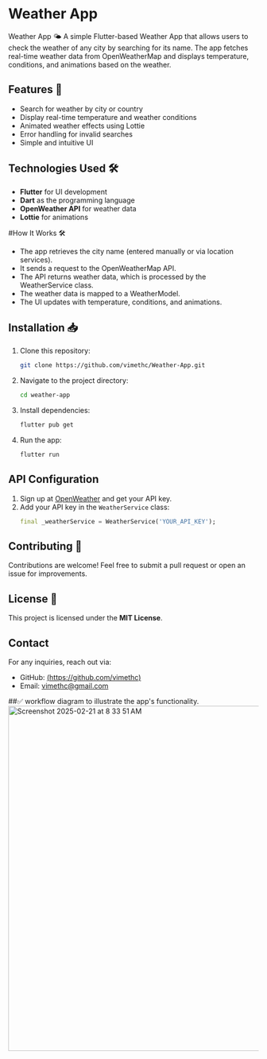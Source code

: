 # Weather App

Weather App 🌤️
A simple Flutter-based Weather App that allows users to check the weather of any city by searching for its name. The app fetches real-time weather data from OpenWeatherMap and displays temperature, conditions, and animations based on the weather.

## Features 🚀
- Search for weather by city or country
- Display real-time temperature and weather conditions
- Animated weather effects using Lottie
- Error handling for invalid searches
- Simple and intuitive UI

## Technologies Used 🛠️
- **Flutter** for UI development
- **Dart** as the programming language
- **OpenWeather API** for weather data
- **Lottie** for animations

#How It Works 🛠️
- The app retrieves the city name (entered manually or via location services).
- It sends a request to the OpenWeatherMap API.
- The API returns weather data, which is processed by the WeatherService class.
- The weather data is mapped to a WeatherModel.
- The UI updates with temperature, conditions, and animations.

## Installation 📥
1. Clone this repository:
   ```sh
   git clone https://github.com/vimethc/Weather-App.git
   ```
2. Navigate to the project directory:
   ```sh
   cd weather-app
   ```
3. Install dependencies:
   ```sh
   flutter pub get
   ```
4. Run the app:
   ```sh
   flutter run
   ```

## API Configuration
1. Sign up at [OpenWeather](https://openweathermap.org/) and get your API key.
2. Add your API key in the `WeatherService` class:
   ```dart
   final _weatherService = WeatherService('YOUR_API_KEY');
   ```

## Contributing 🤝
Contributions are welcome! Feel free to submit a pull request or open an issue for improvements.

## License 📜
This project is licensed under the **MIT License**.

## Contact
For any inquiries, reach out via:
- GitHub: [(https://github.com/vimethc)](https://github.com/vimethc)
- Email: vimethc@gmail.com


##✅ workflow diagram to illustrate the app's functionality.
<img width="695" alt="Screenshot 2025-02-21 at 8 33 51 AM" src="https://github.com/user-attachments/assets/f82cb0b5-e76b-4191-952e-c04edaaa6a69" />


